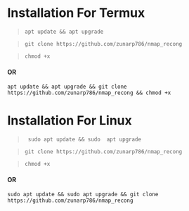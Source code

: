 # Installation For Termux
> ```apt update && apt upgrade```

> ```git clone https://github.com/zunarp786/nmap_recong```

> ```chmod +x```

#### OR
 ```
 apt update && apt upgrade && git clone https://github.com/zunarp786/nmap_recong && chmod +x
 ```

 # Installation For Linux
> ``` sudo apt update && sudo  apt upgrade```

> ```git clone https://github.com/zunarp786/nmap_recong```

> ```chmod +x```

#### OR
 ```
 sudo apt update && sudo apt upgrade && git clone https://github.com/zunarp786/nmap_recong 
 ```
